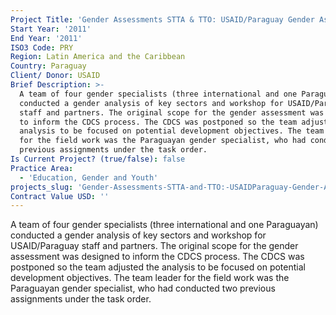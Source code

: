 ```yaml
---
Project Title: 'Gender Assessments STTA & TTO: USAID/Paraguay Gender Assessment (TDY 105)'
Start Year: '2011'
End Year: '2011'
ISO3 Code: PRY
Region: Latin America and the Caribbean
Country: Paraguay
Client/ Donor: USAID
Brief Description: >-
  A team of four gender specialists (three international and one Paraguayan)
  conducted a gender analysis of key sectors and workshop for USAID/Paraguay
  staff and partners. The original scope for the gender assessment was designed
  to inform the CDCS process. The CDCS was postponed so the team adjusted the
  analysis to be focused on potential development objectives. The team leader
  for the field work was the Paraguayan gender specialist, who had conducted two
  previous assignments under the task order.
Is Current Project? (true/false): false
Practice Area:
  - 'Education, Gender and Youth'
projects_slug: 'Gender-Assessments-STTA-and-TTO:-USAIDParaguay-Gender-Assessment-(TDY-105)'
Contract Value USD: ''
---
```

A team of four gender specialists (three international and one Paraguayan) conducted a gender analysis of key sectors and workshop for USAID/Paraguay staff and partners. The original scope for the gender assessment was designed to inform the CDCS process. The CDCS was postponed so the team adjusted the analysis to be focused on potential development objectives. The team leader for the field work was the Paraguayan gender specialist, who had conducted two previous assignments under the task order.